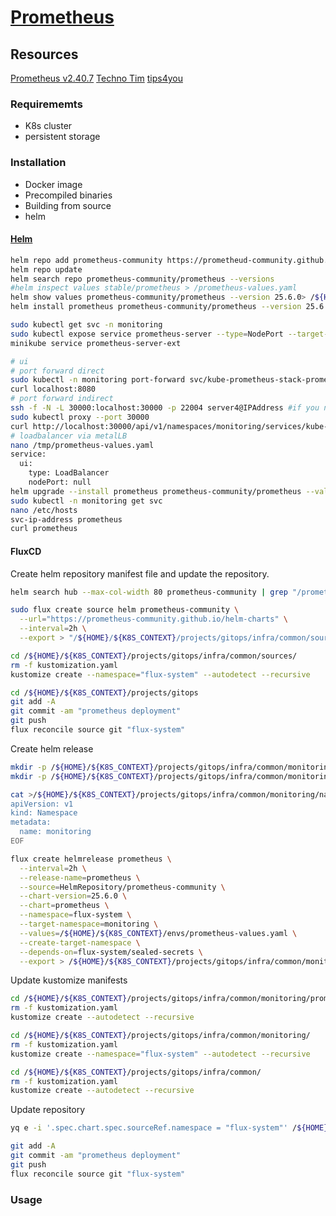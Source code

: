 # [Prometheus](https://prometheus.io/docs/introduction/overview/)

## Resources
[Prometheus v2.40.7](https://github.com/prometheus/prometheus/releases/tag/v2.40.7)
[Techno Tim](https://github.com/techno-tim/launchpad/tree/master/kubernetes/kube-prometheus-stack)
[tips4you](https://www.youtube.com/watch?v=hfKASyWzOIs)

### Requirememts
- K8s cluster
- persistent storage

### Installation
- Docker image
- Precompiled binaries
- Building from source
- helm

#### [Helm](https://github.com/prometheus-community/helm-charts)

```bash
helm repo add prometheus-community https://prometheud-community.github.io/helm-charts
helm repo update
helm search repo prometheus-community/prometheus --versions
#helm inspect values stable/prometheus > /prometheus-values.yaml
helm show values prometheus-community/prometheus --version 25.6.0> /${HOME}/prometheus-values.yaml
helm install prometheus prometheus-community/prometheus --version 25.6.0 --values /${HOME}/prometheus-values.yaml --namespace monitoring --create-namespace

sudo kubectl get svc -n monitoring
sudo kubectl expose service prometheus-server --type=NodePort --target-port=9090 --name=prometheus-server-ext
minikube service prometheus-server-ext

# ui
# port forward direct
sudo kubectl -n monitoring port-forward svc/kube-prometheus-stack-prometheus 8080:8080
curl localhost:8080
# port forward indirect
ssh -f -N -L 30000:localhost:30000 -p 22004 server4@IPAddress #if you need to port forward from remote machine
sudo kubectl proxy --port 30000
curl http://localhost:30000/api/v1/namespaces/monitoring/services/kube-prometheus-stack-prometheus:9090/proxy/
# loadbalancer via metalLB
nano /tmp/prometheus-values.yaml
service:
  ui:
    type: LoadBalancer
    nodePort: null
helm upgrade --install prometheus prometheus-community/prometheus --values /tmp/prometheus-values.yaml -n monitoring
sudo kubectl -n monitoring get svc
nano /etc/hosts
svc-ip-address prometheus
curl prometheus
```

#### FluxCD
Create helm repository manifest file and update the repository.
```bash
helm search hub --max-col-width 80 prometheus-community | grep "/prometheus-community/prometheus"

sudo flux create source helm prometheus-community \
  --url="https://prometheus-community.github.io/helm-charts" \
  --interval=2h \
  --export > "/${HOME}/${K8S_CONTEXT}/projects/gitops/infra/common/sources/prometheus-community.yaml"

cd /${HOME}/${K8S_CONTEXT}/projects/gitops/infra/common/sources/
rm -f kustomization.yaml
kustomize create --namespace="flux-system" --autodetect --recursive

cd /${HOME}/${K8S_CONTEXT}/projects/gitops
git add -A
git commit -am "prometheus deployment"
git push
flux reconcile source git "flux-system"
```

Create helm release
```bash
mkdir -p /${HOME}/${K8S_CONTEXT}/projects/gitops/infra/common/monitoring
mkdir -p /${HOME}/${K8S_CONTEXT}/projects/gitops/infra/common/monitoring/prometheus/

cat >/${HOME}/${K8S_CONTEXT}/projects/gitops/infra/common/monitoring/namespace.yaml<<EOF
apiVersion: v1
kind: Namespace
metadata:
  name: monitoring
EOF

flux create helmrelease prometheus \
  --interval=2h \
  --release-name=prometheus \
  --source=HelmRepository/prometheus-community \
  --chart-version=25.6.0 \
  --chart=prometheus \
  --namespace=flux-system \
  --target-namespace=monitoring \
  --values=/${HOME}/${K8S_CONTEXT}/envs/prometheus-values.yaml \
  --create-target-namespace \
  --depends-on=flux-system/sealed-secrets \
  --export > /${HOME}/${K8S_CONTEXT}/projects/gitops/infra/common/monitoring/prometheus/prometheus.yaml
```

Update kustomize manifests
```bash
cd /${HOME}/${K8S_CONTEXT}/projects/gitops/infra/common/monitoring/prometheus/
rm -f kustomization.yaml
kustomize create --autodetect --recursive

cd /${HOME}/${K8S_CONTEXT}/projects/gitops/infra/common/monitoring/
rm -f kustomization.yaml
kustomize create --namespace="flux-system" --autodetect --recursive

cd /${HOME}/${K8S_CONTEXT}/projects/gitops/infra/common/
rm -f kustomization.yaml
kustomize create --autodetect --recursive
```

Update repository
```bash
yq e -i '.spec.chart.spec.sourceRef.namespace = "flux-system"' /${HOME}/${K8S_CONTEXT}/projects/gitops/infra/common/monitoring/prometheus/prometheus.yaml

git add -A
git commit -am "prometheus deployment"
git push
flux reconcile source git "flux-system"
```

### Usage
